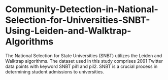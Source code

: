 # Community-Detection-in-National-Selection-for-Universities-SNBT-Using-Leiden-and-Walktrap-Algorithms
The National Selection for State Universities (SNBT) utilizes the Leiden and Walktrap algorithms. The dataset used in this study comprises 2091 Twitter data points with keyword SNBT pil1 and pil2. SNBT is a crucial process in determining student admissions to universities.
